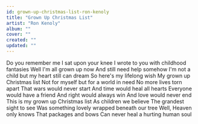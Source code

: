 ```yaml
---
id: grown-up-christmas-list-ron-kenoly
title: "Grown Up Christmas List"
artist: "Ron Kenoly"
album: ""
cover: ""
created: ""
updated: ""
---
```


Do you remember me
I sat upon your knee
I wrote to you with childhood fantasies
Well I'm all grown up now
And still need help somehow
I'm not a child but my heart still can dream
So here's my lifelong wish
My grown up Christmas list
Not for myself but for a world in need
No more lives torn apart
That wars would never start
And time would heal all hearts
Everyone would have a friend
And right would always win
And love would never end
This is my grown up Christmas list
As children we believe
The grandest sight to see
Was something lovely wrapped beneath our tree
Well, Heaven only knows
That packages and bows
Can never heal a hurting human soul